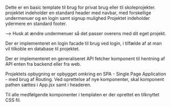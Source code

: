 Dette er en basic template til brug for privat brug eller til skoleprojekter. 
projektet indeholder en standard header med navbar, med forskellige undermenuer og en login samt signup mulighed
Projektet indeholder ydermere en standard footer. 

--> Husk at ændre undermenuer så det passer overens med dit eget projekt.

Der er implementeret en login facade til brug ved login, i tilfælde af at man vil tilkoble en database til projektet. 

Der er implementeret en generaliseret API fetcher komponent til hentning af API enten fra backend eller fra web.

Projektets opbygning er opbygget omkring en SPA - Single Page Application - med brug af Routing. 
Ved oprettelse af nye komponenter, skal komponent pathen sættes i App.jsx samt i headeren. 

Til alle medfølgende komponenter i templaten er der oprettet en tilknyttet CSS fil. 